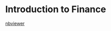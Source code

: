 Introduction to Finance
=======

[nbviewer](http://nbviewer.ipython.org/github/AtifChaudhry/finance)
